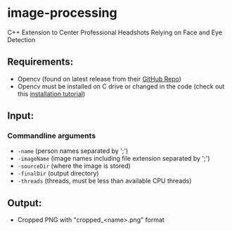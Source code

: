 # image-processing
C++ Extension to Center Professional Headshots Relying on Face and Eye Detection

## Requirements:
- Opencv (found on latest release from their [GitHub Repo](https://github.com/opencv/opencv/tree/4.8.0))
- Opencv must be installed on C drive or changed in the code (check out this [installation tutorial](https://docs.opencv.org/4.x/dd/d6e/tutorial_windows_visual_studio_opencv.html))

## Input:
### Commandline arguments
- ```-name``` (person names separated by ';')
- ```-imageName``` (image names including file extension separated by ';')
- ```-sourceDir``` (where the image is stored)
- ```-finalDir``` (output directory)
- ```-threads``` (threads, must be less than available CPU threads)

## Output:
- Cropped PNG with "cropped_\<name\>.png" format

